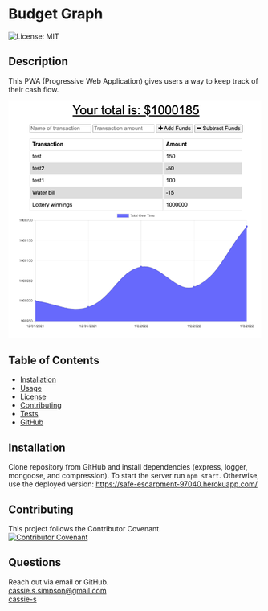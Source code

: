 # Budget Graph
  ![License: MIT](https://img.shields.io/badge/License-MIT-yellow.svg)
  ## Description
  This PWA (Progressive Web Application) gives users a way to keep track of their cash flow.

  ![screenshot of project](screenshot.png)
  
  ## Table of Contents
  * [Installation](#installation)
  * [Usage](#usage)
  * [License](#license)
  * [Contributing](#contributing)
  * [Tests](#tests)
  * [GitHub](#github)



  ## Installation
  Clone repository from GitHub and install dependencies (express, logger, mongoose, and compression). To start the server run `npm start`. Otherwise, use the deployed version: https://safe-escarpment-97040.herokuapp.com/


  ## Contributing
  This project follows the Contributor Covenant.  
  [![Contributor Covenant](https://img.shields.io/badge/Contributor%20Covenant-2.1-4baaaa.svg)](code_of_conduct.md)


  ## Questions
  Reach out via email or GitHub.  
  cassie.s.simpson@gmail.com  
  [cassie-s](https://github.com/cassie-s/)


  

